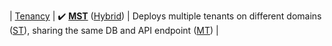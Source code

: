 | [Tenancy](../concepts/tenancy) | :heavy_check_mark: [**MST**](../concepts/tenancy#multiple-single-tenancy) ([Hybrid](../concepts/tenancy#hybrid-tenancy)) | Deploys multiple tenants on different domains ([ST](../reference/terminology#st)), sharing the same DB and API endpoint ([MT](reference/terminology#mt)) |
